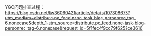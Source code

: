 YGC问题排查过程：https://blog.csdn.net/ljw36060421/article/details/107308673?utm_medium=distribute.pc_feed.none-task-blog-personrec_tag-6.nonecase&depth_1-utm_source=distribute.pc_feed.none-task-blog-personrec_tag-6.nonecase&request_id=5f1fec4f9cc79f6252ce3616






